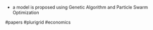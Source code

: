 
- a model is proposed using Genetic Algorithm and Particle Swarm Optimization 



#papers 
#plurigrid 
#economics 
